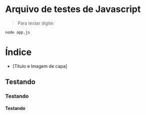 # Arquivo de testes de Javascript
> Para testar digite:
```
node app.js
```
# Índice 

* [Título e Imagem de capa]

## Testando
### Testando
#### Testando

